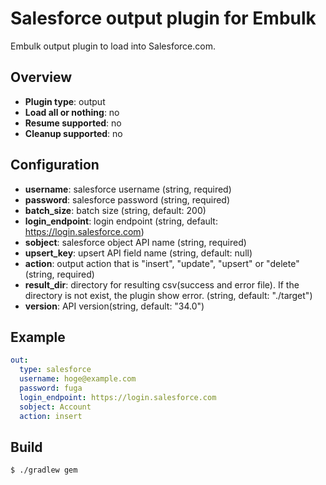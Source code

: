 # Salesforce output plugin for Embulk

Embulk output plugin to load into Salesforce.com.

## Overview

* **Plugin type**: output
* **Load all or nothing**: no
* **Resume supported**: no
* **Cleanup supported**: no

## Configuration

- **username**: salesforce username (string, required)
- **password**: salesforce password (string, required)
- **batch_size**: batch size (string, default: 200)
- **login_endpoint**: login endpoint (string, default: https://login.salesforce.com)
- **sobject**: salesforce object API name (string, required)
- **upsert_key**: upsert API field name (string, default: null)
- **action**: output action that is "insert", "update", "upsert" or "delete" (string, required)
- **result_dir**: directory for resulting csv(success and error file). If the directory is not exist, the plugin show error. (string, default: "./target")
- **version**: API version(string, default: "34.0")

## Example

```yaml
out:
  type: salesforce
  username: hoge@example.com
  password: fuga
  login_endpoint: https://login.salesforce.com
  sobject: Account
  action: insert
```


## Build

```
$ ./gradlew gem
```
